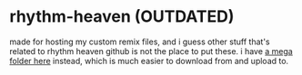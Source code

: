 # rhythm-heaven (OUTDATED)
made for hosting my custom remix files, and i guess other stuff that's related to rhythm heaven
github is not the place to put these. i have [a mega folder here](https://mega.nz/folder/OdxAECSI#UWyTChO_q_ZxHarZEIM9BA) instead, which is much easier to download from and upload to.
